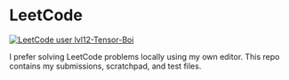 # LeetCode

[![LeetCode user lvl12-Tensor-Boi](https://img.shields.io/badge/dynamic/json?style=plastic&labelColor=black&color=%23ffa116&label=Solved&query=solvedOverTotal&url=https%3A%2F%2Fleetcode-badge.vercel.app%2Fapi%2Fusers%2Flvl12tensorboi&logo=leetcode&logoColor=yellow)](https://leetcode.com/lvl12-Tensor-Boi/)

I prefer solving LeetCode problems locally using my own editor. This repo contains my submissions, scratchpad, and test files.

